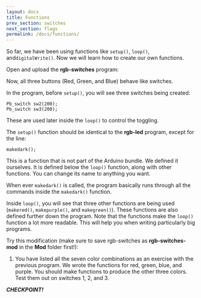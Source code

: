 ```yaml
---
layout: docs
title: Functions
prev_section: switches
next_section: flags
permalink: /docs/functions/
---
```


So far, we have been using functions like ```setup()```, ```loop()```, and```digitalWrite()```. Now we will learn how to create our own functions.

Open and upload the **rgb-switches** program:

Now, all three buttons (Red, Green, and Blue) behave like switches.

In the program, before ```setup()```, you will see three switches being created:

```Pb_switch sw1(200);
Pb_switch sw2(200);
Pb_switch sw3(200);
```

These are used later inside the ```loop()``` to control the toggling.

The ```setup()``` function should be identical to the **rgb-led** program, except for the line:

```makedark();```

This is a function that is not part of the Arduino bundle. We defined
it ourselves. It is defined below the ```loop()``` function, along with other functions. You can change its name to anything you want.

When ever ```makedark()``` is called, the program basically runs through all the commands inside the ```makedark()``` function.

Inside ```loop()```, you will see that three other functions are being used (```makered()```, ```makepurple()```, and ```makegreen()```). These functions are also defined further down the program. Note that the functions make the ```loop()``` function a lot more readable. This will help you when writing particularly big programs.

Try this modification (make sure to save rgb-switches as **rgb-switches-mod** in the **Mod** folder first!):

1. You have listed all the seven color combinations as an exercise with
the previous program. We wrote the functions for red, green, blue, and purple. You should make functions to produce the other three colors. Test them out on switches 1, 2, and 3.

**_CHECKPOINT!_**

